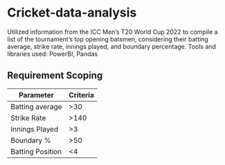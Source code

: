 # Cricket-data-analysis
Utilized information from the ICC Men’s T20 World Cup 2022 to compile a list of the tournament’s top
opening batsmen, considering their batting average, strike rate, innings played, and boundary percentage. Tools and libraries used: PowerBI, Pandas

## Requirement Scoping

|Parameter|Criteria|
|---------|--------|
|Batting average|>30|
|Strike Rate|>140|
|Innings Played|>3|
|Boundary %|>50|
|Batting Position|<4|


